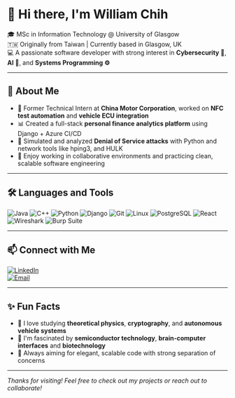 # 👋 Hi there, I'm William Chih

🎓 MSc in Information Technology @ University of Glasgow  
🇹🇼 Originally from Taiwan | Currently based in Glasgow, UK  
💻 A passionate software developer with strong interest in **Cybersecurity 🔐**, **AI 🤖**, and **Systems Programming ⚙️**

---

## 🚀 About Me

- 💼 Former Technical Intern at **China Motor Corporation**, worked on **NFC test automation** and **vehicle ECU integration**
- 📊 Created a full-stack **personal finance analytics platform** using Django + Azure CI/CD
- 🔬 Simulated and analyzed **Denial of Service attacks** with Python and network tools like hping3, and HULK
- 🤝 Enjoy working in collaborative environments and practicing clean, scalable software engineering

---

## 🛠️ Languages and Tools

![Java](https://img.shields.io/badge/-Java-007396?logo=java&logoColor=white&style=flat-square)
![C++](https://img.shields.io/badge/-C++-blue?logo=cplusplus&logoColor=white&style=flat-square)
![Python](https://img.shields.io/badge/-Python-3776AB?logo=python&logoColor=white&style=flat-square)
![Django](https://img.shields.io/badge/-Django-092E20?logo=django&logoColor=white&style=flat-square)
![Git](https://img.shields.io/badge/-Git-F05032?logo=git&logoColor=white&style=flat-square)
![Linux](https://img.shields.io/badge/-Linux-FCC624?logo=linux&logoColor=black&style=flat-square)
![PostgreSQL](https://img.shields.io/badge/-PostgreSQL-4169E1?logo=postgresql&logoColor=white&style=flat-square)
![React](https://img.shields.io/badge/-React-61DAFB?logo=react&logoColor=black&style=flat-square)
![Wireshark](https://img.shields.io/badge/-Wireshark-1679A7?logo=wireshark&logoColor=white&style=flat-square)
![Burp Suite](https://img.shields.io/badge/-BurpSuite-FF6F00?logo=burpsuite&logoColor=white&style=flat-square)

---

## 📫 Connect with Me

[![LinkedIn](https://img.shields.io/badge/-LinkedIn-0A66C2?logo=linkedin&logoColor=white&style=flat-square)](https://www.linkedin.com/in/yunhua-chih-86ab0a257)  
[![Email](https://img.shields.io/badge/Gmail-D14836?logo=gmail&logoColor=white&style=flat-square)](mailto:Yunhuachih25852@gmail.com)

---

## ✨ Fun Facts

- 🧠 I love studying **theoretical physics**, **cryptography**, and **autonomous vehicle systems**
- 🧬 I'm fascinated by **semiconductor technology**, **brain-computer interfaces** and **biotechnology**
- 🎯 Always aiming for elegant, scalable code with strong separation of concerns

---

_Thanks for visiting! Feel free to check out my projects or reach out to collaborate!_
